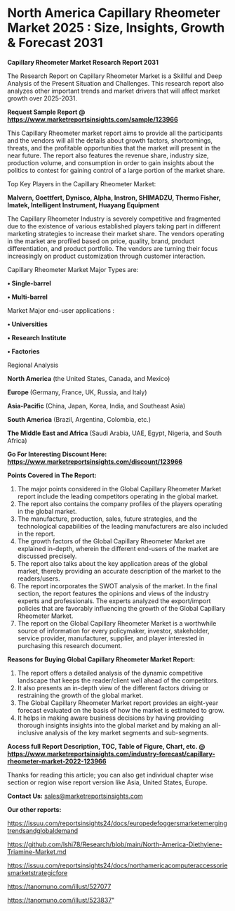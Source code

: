 # North America Capillary Rheometer Market 2025 : Size, Insights, Growth & Forecast 2031

<strong>Capillary Rheometer Market Research Report 2031</strong>

The Research Report on Capillary Rheometer Market is a Skillful and Deep Analysis of the Present Situation and Challenges. This research report also analyzes other important trends and market drivers that will affect market growth over 2025-2031.

<strong>Request Sample Report @ <a href=https://www.marketreportsinsights.com/sample/123966>https://www.marketreportsinsights.com/sample/123966</a></strong>

This Capillary Rheometer market report aims to provide all the participants and the vendors will all the details about growth factors, shortcomings, threats, and the profitable opportunities that the market will present in the near future. The report also features the revenue share, industry size, production volume, and consumption in order to gain insights about the politics to contest for gaining control of a large portion of the market share.

Top Key Players in the Capillary Rheometer Market:

<strong>Malvern, Goettfert, Dynisco, Alpha, Instron, SHIMADZU, Thermo Fisher, Imatek, Intelligent Instrument, Huayang Equipment</strong>

The Capillary Rheometer Industry is severely competitive and fragmented due to the existence of various established players taking part in different marketing strategies to increase their market share. The vendors operating in the market are profiled based on price, quality, brand, product differentiation, and product portfolio. The vendors are turning their focus increasingly on product customization through customer interaction.

Capillary Rheometer Market Major Types are:

<strong>• Single-barrel

• Multi-barrel</strong>

Market Major end-user applications :

<strong>• Universities

• Research Institute

• Factories</strong>

Regional Analysis

</u><strong><b>North America</b></strong> (the United States, Canada, and Mexico)

<strong><b>Europe </b></strong>(Germany, France, UK, Russia, and Italy)

<strong><b>Asia-Pacific</b></strong> (China, Japan, Korea, India, and Southeast Asia)

<strong><b>South America</b></strong> (Brazil, Argentina, Colombia, etc.)

<strong><b>The Middle East and Africa</b></strong> (Saudi Arabia, UAE, Egypt, Nigeria, and South Africa)

<strong>Go For Interesting Discount Here: <a href=https://www.marketreportsinsights.com/discount/123966>https://www.marketreportsinsights.com/discount/123966</a></strong>

<strong>Points Covered in The Report:</strong>
<ol>
  <li>The major points considered in the Global Capillary Rheometer Market report include the leading competitors operating in the global market.</li>
  <li>The report also contains the company profiles of the players operating in the global market.</li>
  <li>The manufacture, production, sales, future strategies, and the technological capabilities of the leading manufacturers are also included in the report.</li>
  <li>The growth factors of the Global Capillary Rheometer Market are explained in-depth, wherein the different end-users of the market are discussed precisely.</li>
  <li>The report also talks about the key application areas of the global market, thereby providing an accurate description of the market to the readers/users.</li>
  <li>The report incorporates the SWOT analysis of the market. In the final section, the report features the opinions and views of the industry experts and professionals. The experts analyzed the export/import policies that are favorably influencing the growth of the Global Capillary Rheometer Market.</li>
  <li>The report on the Global Capillary Rheometer Market is a worthwhile source of information for every policymaker, investor, stakeholder, service provider, manufacturer, supplier, and player interested in purchasing this research document.</li>
</ol>
<strong>Reasons for Buying Global Capillary Rheometer Market Report:</strong>

<ol>
  <li>The report offers a detailed analysis of the dynamic competitive landscape that keeps the reader/client well ahead of the competitors.</li>
  <li>It also presents an in-depth view of the different factors driving or restraining the growth of the global market.</li>
  <li>The Global Capillary Rheometer Market report provides an eight-year forecast evaluated on the basis of how the market is estimated to grow.</li>
  <li>It helps in making aware business decisions by having providing thorough insights insights into the global market and by making an all-inclusive analysis of the key market segments and sub-segments.</li>
</ol>
<strong>Access full Report Description, TOC, Table of Figure, Chart, etc. @ <a href=https://www.marketreportsinsights.com/industry-forecast/capillary-rheometer-market-2022-123966>https://www.marketreportsinsights.com/industry-forecast/capillary-rheometer-market-2022-123966</a></strong>


Thanks for reading this article; you can also get individual chapter wise section or region wise report version like Asia, United States, Europe.

<strong>Contact Us:</strong>
sales@marketreportsinsights.com

<strong>Our other reports:</strong>

<a href=https://issuu.com/reportsinsights24/docs/europedefoggersmarketemergingtrendsandglobaldemand>https://issuu.com/reportsinsights24/docs/europedefoggersmarketemergingtrendsandglobaldemand</a>

<a href=https://github.com/Ishi78/Research/blob/main/North-America-Diethylene-Triamine-Market.md>https://github.com/Ishi78/Research/blob/main/North-America-Diethylene-Triamine-Market.md</a>

<a href=https://issuu.com/reportsinsights24/docs/northamericacomputeraccessoriesmarketstrategicfore>https://issuu.com/reportsinsights24/docs/northamericacomputeraccessoriesmarketstrategicfore</a>

<a href=https://tanomuno.com/illust/527077>https://tanomuno.com/illust/527077</a>

<a href=https://tanomuno.com/illust/523837>https://tanomuno.com/illust/523837</a>"
